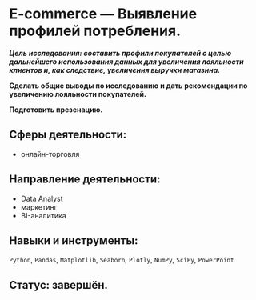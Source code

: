 # E-commerce — Выявление профилей потребления.

***Цель исследования: составить профили покупателей с целью дальнейшего использования данных для увеличения лояльности клиентов и, как следствие, увеличения выручки магазина.***

**Сделать общие выводы по исследованию и дать рекомендации по увеличению лояльности покупателей.**

**Подготовить презенацию.**

## Сферы деятельности:
- онлайн-торговля
## Направление деятельности:
- Data Analyst
- маркетинг
- BI-аналитика
## Навыки и инструменты:
`Python`, `Pandas`, `Matplotlib`, `Seaborn`, `Plotly`, `NumPy`, `SciPy`, `PowerPoint`
## Статус: завершён.
